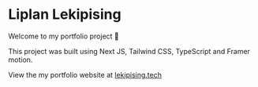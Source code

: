 # Liplan Lekipising

Welcome to my portfolio project 👋

This project was built using Next JS, Tailwind CSS, TypeScript and Framer motion.

View the my portfolio website at [lekipising.tech](https://lekipising.tech/)
